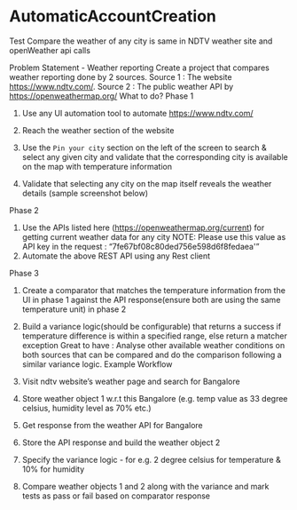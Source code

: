 # AutomaticAccountCreation

Test
Compare the weather of any city is same in NDTV weather site and openWeather api calls

Problem Statement - Weather reporting
Create a project that compares weather reporting done by 2 sources.
Source 1 : The website https://www.ndtv.com/.
Source 2 : The public weather API by https://openweathermap.org/
What to do?
Phase 1
1. Use any UI automation tool to automate https://www.ndtv.com/
2. Reach the weather section of the website

3. Use the `Pin your city` section on the left of the screen to search & select any given city
and validate that the corresponding city is available on the map with temperature
information
4. Validate that selecting any city on the map itself reveals the weather details (sample
screenshot below)

Phase 2
1. Use the APIs listed here (https://openweathermap.org/current) for getting current
weather data for any city
NOTE: Please use this value as API key in the request :
“7fe67bf08c80ded756e598d6f8fedaea'”
2. Automate the above REST API using any Rest client

Phase 3
1. Create a comparator that matches the temperature information from the UI in phase 1
against the API response(ensure both are using the same temperature unit) in phase 2
2. Build a variance logic(should be configurable) that returns a success if temperature
difference is within a specified range, else return a matcher exception
Great to have : Analyse other available weather conditions on both sources that can be
compared and do the comparison following a similar variance logic.
Example Workflow

1. Visit ndtv website’s weather page and search for Bangalore
2. Store weather object 1 w.r.t this Bangalore (e.g. temp value as 33 degree celsius,
humidity level as 70% etc.)
3. Get response from the weather API for Bangalore
4. Store the API response and build the weather object 2
5. Specify the variance logic - for e.g. 2 degree celsius for temperature & 10% for humidity
6. Compare weather objects 1 and 2 along with the variance and mark tests as pass or fail
based on comparator response
